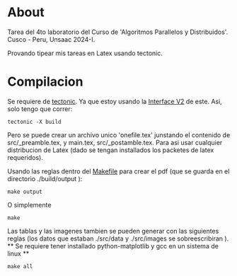 # About
Tarea del 4to laboratorio del Curso de 'Algoritmos Parallelos y Distribuidos'.
Cusco - Peru, Unsaac 2024-I.

Provando tipear mis tareas en Latex usando tectonic.

# Compilacion
Se requiere de [tectonic](https://tectonic-typesetting.github.io). Ya que estoy
usando la [Interface V2](https://tectonic-typesetting.github.io/book/latest/ref/v2cli.html)
de este. Asi, solo tengo que correr:

    tectonic -X build

Pero se puede crear un archivo unico 'onefile.tex' junstando el contenido
de src/_preamble.tex, y main.tex, src/_postamble.tex. Para asi usar cualquier
distribucion de Latex (dado se tengan installados los packetes de latex requeridos).

Usando las reglas dentro del [Makefile](./Makefile)
para crear el pdf (que se guarda en el directorio ./build/output ):

    make output

O simplemente

    make


Las tablas y las imagenes tambien se pueden generar con las siguientes reglas
(los datos que estaban ./src/data y ./src/images se sobreescribiran ).
** Se requiere tener installado python-matplotlib y gcc en un sistema de linux **

    make all


